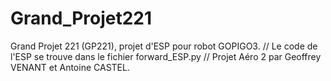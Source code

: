 # Grand_Projet221
Grand Projet 221 (GP221), projet d'ESP pour robot GOPIGO3. // Le code de l'ESP se trouve dans le fichier forward_ESP.py //
Projet Aéro 2 par Geoffrey VENANT et Antoine CASTEL.
